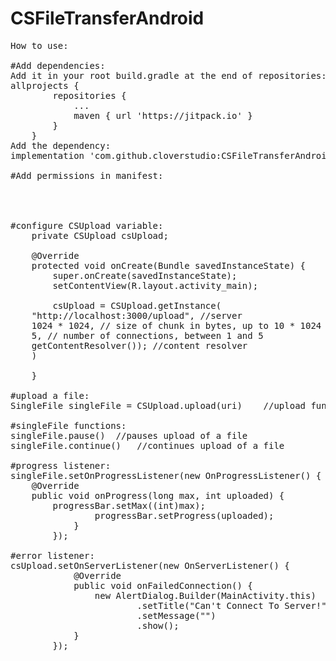# CSFileTransferAndroid
<pre>
How to use:

#Add dependencies:
Add it in your root build.gradle at the end of repositories:
allprojects {
		repositories {
			...
			maven { url 'https://jitpack.io' }
		}
	}
Add the dependency:
implementation 'com.github.cloverstudio:CSFileTransferAndroid:master-SNAPSHOT'

#Add permissions in manifest:
    <uses-permission android:name="android.permission.READ_EXTERNAL_STORAGE" />
    <uses-permission android:name="android.permission.INTERNET" />
    <uses-permission android:name="android.permission.ACCESS_NETWORK_STATE" />

#configure CSUpload variable:
    private CSUpload csUpload;

    @Override
    protected void onCreate(Bundle savedInstanceState) {
        super.onCreate(savedInstanceState);
        setContentView(R.layout.activity_main);

        csUpload = CSUpload.getInstance(
	"http://localhost:3000/upload", //server
	1024 * 1024, // size of chunk in bytes, up to 10 * 1024 * 1024
	5, // number of connections, between 1 and 5 
	getContentResolver()); //content resolver
	)
        
    }

#upload a file:
SingleFile singleFile = CSUpload.upload(uri)	//upload function returns singleFile object, a file currently uploading, you can also add another argument, url that overrides the previously set url on CSUpload only for current file

#singleFile functions:
singleFile.pause()	//pauses upload of a file
singleFile.continue()	//continues upload of a file

#progress listener:
singleFile.setOnProgressListener(new OnProgressListener() {
	@Override
	public void onProgress(long max, int uploaded) {
		progressBar.setMax((int)max);
                progressBar.setProgress(uploaded);
            }
        });

#error listener:
csUpload.setOnServerListener(new OnServerListener() {
            @Override
            public void onFailedConnection() {
                new AlertDialog.Builder(MainActivity.this)
                        .setTitle("Can't Connect To Server!")
                        .setMessage("")
                        .show();
            }
        });
